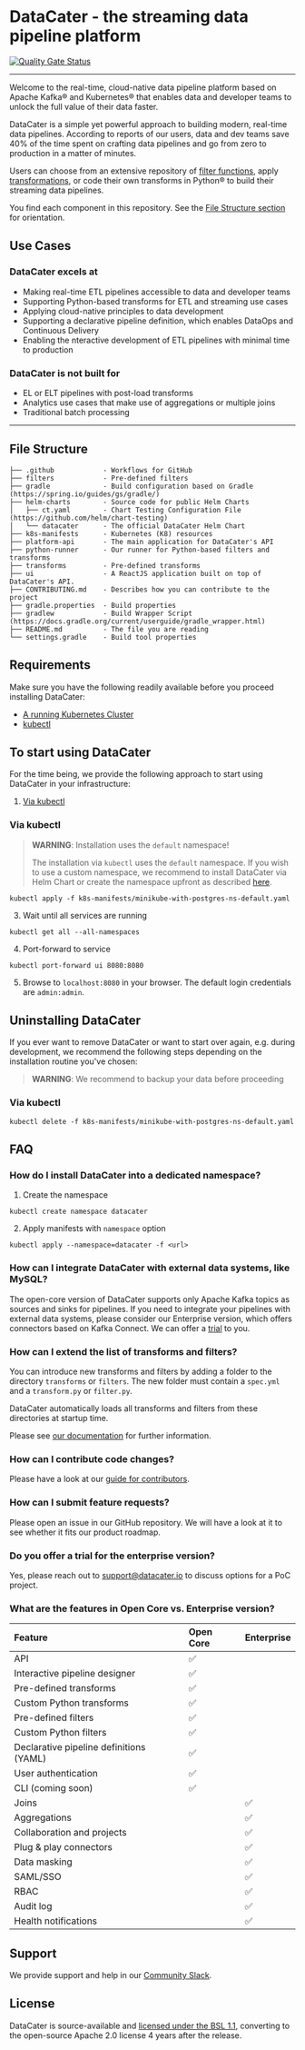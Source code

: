 # DataCater - the streaming data pipeline platform

[![Quality Gate Status](https://sonarcloud.io/api/project_badges/measure?project=DataCater_cloud-platform&metric=alert_status&token=64e2de6e7a588f2317c38b1536395e6a4d565108)](https://sonarcloud.io/summary/new_code?id=DataCater_cloud-platform)

----

Welcome to the real-time, cloud-native data pipeline platform based on Apache Kafka® and Kubernetes® that enables data and developer teams to unlock the full value of their data faster.

DataCater is a simple yet powerful approach to building modern, real-time data pipelines. According to reports of our users, data and dev teams save 40% of the time spent on crafting data pipelines and go from zero to production in a matter of minutes.

Users can choose from an extensive repository of [filter functions](https://github.com/DataCater/datacater/tree/main/filters), apply [transformations](https://github.com/DataCater/cloud-platform/tree/main/transforms), or code their own transforms in Python® to build their streaming data pipelines.

You find each component in this repository. See the [File Structure section](#file-structure) for orientation.

## Use Cases

### DataCater excels at

- Making real-time ETL pipelines accessible to data and developer teams
- Supporting Python-based transforms for ETL and streaming use cases
- Applying cloud-native principles to data development
- Supporting a declarative pipeline definition, which enables DataOps and Continuous Delivery
- Enabling the nteractive development of ETL pipelines with minimal time to production

### DataCater is not built for

- EL or ELT pipelines with post-load transforms
- Analytics use cases that make use of aggregations or multiple joins
- Traditional batch processing

----

## File Structure
```
├── .github            - Workflows for GitHub
├── filters            - Pre-defined filters
├── gradle             - Build configuration based on Gradle (https://spring.io/guides/gs/gradle/)
├── helm-charts        - Source code for public Helm Charts
│   ├── ct.yaml        - Chart Testing Configuration File (https://github.com/helm/chart-testing)
│   └── datacater      - The official DataCater Helm Chart
├── k8s-manifests      - Kubernetes (K8) resources
├── platform-api       - The main application for DataCater's API
├── python-runner      - Our runner for Python-based filters and transforms
├── transforms         - Pre-defined transforms
├── ui                 - A ReactJS application built on top of DataCater's API.
├── CONTRIBUTING.md    - Describes how you can contribute to the project
├── gradle.properties  - Build properties
├── gradlew            - Build Wrapper Script (https://docs.gradle.org/current/userguide/gradle_wrapper.html)
├── README.md          - The file you are reading
└── settings.gradle    - Build tool properties
```

## Requirements

Make sure you have the following readily available before you proceed installing DataCater:

- [A running Kubernetes Cluster](https://kubernetes.io/docs/setup/)
- [kubectl](https://kubernetes.io/docs/tasks/tools/)

## To start using DataCater

For the time being, we provide the following approach to start using DataCater in your infrastructure:

1. [Via kubectl](#via-kubectl)

### Via kubectl

> **WARNING**: Installation uses the `default` namespace!
>
> The installation via `kubectl` uses the `default` namespace. If you wish to use a custom namespace, we recommend to install DataCater via Helm Chart or create the namespace upfront as described [here](#how-do-i-install-datacater-into-a-dedicated-namespace).

```
kubectl apply -f k8s-manifests/minikube-with-postgres-ns-default.yaml
```
3. Wait until all services are running
```
kubectl get all --all-namespaces
```
4. Port-forward to service
```
kubectl port-forward ui 8080:8080
```
5. Browse to `localhost:8080` in your browser. The default login credentials are `admin:admin`.

## Uninstalling DataCater

If you ever want to remove DataCater or want to start over again, e.g. during development, we recommend the following steps depending on the installation routine you've chosen:

> **WARNING**: We recommend to backup your data before proceeding

### Via kubectl
```
kubectl delete -f k8s-manifests/minikube-with-postgres-ns-default.yaml
```

## FAQ

### How do I install DataCater into a dedicated namespace?

1. Create the namespace
```
kubectl create namespace datacater
```
2. Apply manifests with `namespace` option
```
kubectl apply --namespace=datacater -f <url>
```

### How can I integrate DataCater with external data systems, like MySQL?

The open-core version of DataCater supports only Apache Kafka topics as sources and sinks for pipelines.
If you need to integrate your pipelines with external data systems,
please consider our Enterprise version, which offers connectors based on
Kafka Connect. We can offer a
[trial](#do-you-offer-a-trial-for-the-enterprise-version) to you.

### How can I extend the list of transforms and filters?

You can introduce new transforms and filters by adding a folder to the
directory `transforms` or `filters`. The new folder must contain a
`spec.yml` and a `transform.py` or `filter.py`.

DataCater automatically loads all transforms and filters from these
directories at startup time.

Please see [our documentation](https://docs.datacater.io) for further information.

### How can I contribute code changes?

Please have a look at our [guide for contributors](https://github.com/DataCater/cloud-platform/blob/main/CONTIRBUTING.md).

### How can I submit feature requests?

Please open an issue in our GitHub repository. We will have a look at it
to see whether it fits our product roadmap.

### Do you offer a trial for the enterprise version?

Yes, please reach out to [support@datacater.io](mailto:support@datacater.io) to discuss options for a PoC project.

### What are the features in Open Core vs. Enterprise version?

| Feature                                 | Open Core  | Enterprise  |
| :----------                             | :--------- | :---------- |
| API                                     | ✅         |             |
| Interactive pipeline designer           | ✅         |             |
| Pre-defined transforms                  | ✅         |             |
| Custom Python transforms                | ✅         |             |
| Pre-defined filters                     | ✅         |             |
| Custom Python filters                   | ✅         |             |
| Declarative pipeline definitions (YAML) | ✅         |             |
| User authentication                     | ✅         |             |
| CLI (coming soon)                       | ✅         |             |
| Joins                                   |            | ✅          |
| Aggregations                            |            | ✅          |
| Collaboration and projects              |            | ✅          |
| Plug & play connectors                  |            | ✅          |
| Data masking                            |            | ✅          |
| SAML/SSO                                |            | ✅          |
| RBAC                                    |            | ✅          |
| Audit log                               |            | ✅          |
| Health notifications                    |            | ✅          |

## Support

We provide support and help in our [Community Slack](https://join.slack.com/t/datacater/shared_invite/zt-17cga6jg3-rGdgQZU6iX~mJGC8j~UNlw).

## License

DataCater is source-available and [licensed under the BSL 1.1](https://github.com/DataCater/cloud-platform/blob/main/LICENSE), converting to the open-source Apache 2.0 license 4 years after the release.
